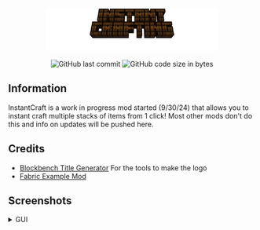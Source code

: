 <p align="center">
    <img src="https://github.com/Tewxx/InstantCrafting/blob/main/src/main/resources/assets/instantcrafting/wide_logo_render.png?raw=true" style="width: 69%">
</p>
<div align="center">
  <img src="https://img.shields.io/github/last-commit/Tewxx/InstantCrafting" alt="GitHub last commit"/>
  <img src="https://img.shields.io/github/languages/code-size/Tewxx/InstantCrafting" alt="GitHub code size in bytes"/>
</div>

## Information

InstantCraft is a work in progress mod started (9/30/24) that allows you to instant craft multiple stacks of items from 1 click! Most other mods don't do this and info on updates will be pushed here.

## Credits

- [Blockbench Title Generator](https://github.com/ewanhowell5195/blockbenchPlugins) For the tools to make the logo
- [Fabric Example Mod](https://github.com/FabricMC/fabric-example-mod)

## Screenshots
<details>
<summary>GUI</summary>
Coming Soon
